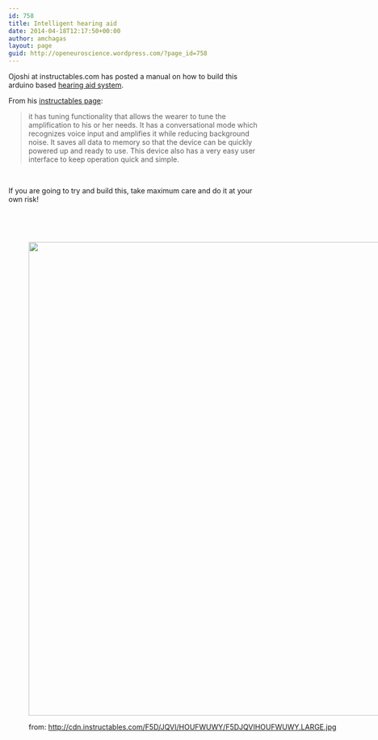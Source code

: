 ```yaml
---
id: 758
title: Intelligent hearing aid
date: 2014-04-18T12:17:50+00:00
author: amchagas
layout: page
guid: http://openeuroscience.wordpress.com/?page_id=758
---
```

Ojoshi at instructables.com has posted a manual on how to build this arduino based [hearing aid system](http://www.instructables.com/id/Intelligent-Hearing-Aid/?ALLSTEPS).

From his [instructables page](http://www.instructables.com/id/Intelligent-Hearing-Aid/?ALLSTEPS):

> it has tuning functionality that allows the wearer to tune the amplification to his or her needs. It has a conversational mode which recognizes voice input and amplifies it while reducing background noise. It saves all data to memory so that the device can be quickly powered up and ready to use. This device also has a very easy user interface to keep operation quick and simple.

&nbsp;

If you are going to try and build this, take maximum care and do it at your own risk!

&nbsp;

&nbsp;<figure style="width: 703px" class="wp-caption aligncenter">

<img src="https://i1.wp.com/cdn.instructables.com/F5D/JQVI/HOUFWUWY/F5DJQVIHOUFWUWY.LARGE.jpg?resize=703%2C937" alt="" width="703" height="937" data-recalc-dims="1" /><figcaption class="wp-caption-text">from: http://cdn.instructables.com/F5D/JQVI/HOUFWUWY/F5DJQVIHOUFWUWY.LARGE.jpg</figcaption></figure>